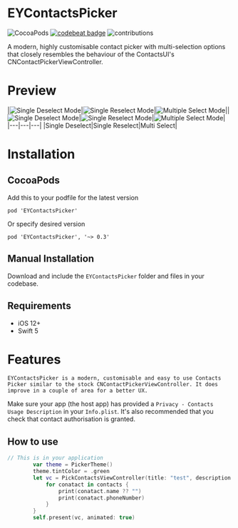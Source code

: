 # EYContactsPicker
![CocoaPods](https://img.shields.io/cocoapods/v/EYContactsPicker) [![codebeat badge](https://codebeat.co/badges/cd7df8d3-4e12-4c57-9d28-ff9e78c21420)](https://codebeat.co/projects/github-com-ehabyasser-eycontactspicker-main) ![contributions](https://img.shields.io/badge/contributions-welcome-informational.svg)

A modern, highly customisable contact picker with multi-selection options that closely resembles the behaviour of the ContactsUI's CNContactPickerViewController.

# Preview
|![Single Deselect Mode](https://github.com/ehabyasser/EYContactsPicker/blob/main/images/Simulator%20Screenshot%20-%20iPhone%2015%20Pro%20-%202023-11-13%20at%2019.15.23.png)|![Single Reselect Mode](https://github.com/ehabyasser/EYContactsPicker/blob/main/images/Simulator%20Screenshot%20-%20iPhone%2015%20Pro%20-%202023-11-13%20at%2019.17.47.png)|![Multiple Select Mode](https://github.com/ehabyasser/EYContactsPicker/blob/main/images/Simulator%20Screenshot%20-%20iPhone%2015%20Pro%20-%202023-11-13%20at%2019.17.59.png)||![Single Deselect Mode](https://github.com/ehabyasser/EYContactsPicker/blob/main/images/Simulator%20Screenshot%20-%20iPhone%2015%20Pro%20-%202023-11-13%20at%2019.18.12.png)|![Single Reselect Mode](https://github.com/ehabyasser/EYContactsPicker/blob/main/images/Simulator%20Screenshot%20-%20iPhone%2015%20Pro%20-%202023-11-13%20at%2019.18.18.png)|![Multiple Select Mode](https://github.com/ehabyasser/EYContactsPicker/blob/main/images/Simulator%20Screenshot%20-%20iPhone%2015%20Pro%20-%202023-11-13%20at%2019.18.44.png)|
|---|---|---|
|Single Deselect|Single Reselect|Multi Select|

# Installation

## CocoaPods
Add this to your podfile for the latest version
```
pod 'EYContactsPicker'
```
Or specify desired version
```
pod 'EYContactsPicker', '~> 0.3'
```


## Manual Installation
Download and include the `EYContactsPicker` folder and files in your codebase.

## Requirements
 - iOS 12+
 - Swift 5
 
# Features
    EYContactsPicker is a modern, customisable and easy to use Contacts Picker similar to the stock CNContactPickerViewController. It does improve in a couple of area for a better UX.


Make sure your app (the host app) has provided a `Privacy - Contacts Usage Description` in your `Info.plist`. 
It's also recommended that you check that contact authorisation is granted. 

## How to use
```swift
// This is in your application
        var theme = PickerTheme()
        theme.tintColor = .green
        let vc = PickContactsViewController(title: "test", description: "test description", pickerType: .list, country: .all , totalSelection: 100, theme: theme ,  isRTL: false) { contacts in
            for conatact in contacts {
                print(conatact.name ?? "")
                print(conatact.phoneNumber)
            }
        }
        self.present(vc, animated: true)
```
